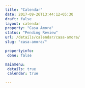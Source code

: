 ```yaml
---
title: "Calendar"
date: 2017-09-26T13:44:12+05:30
draft: false
layout: calendar
property: "Casa Amora"
status: "Pending Review"
url: /details/calendar/casa-amora/
slug: "casa-amora/"

propertyinfo:
 done: false

mainmenu:
 details: true
 calendar: true

---
```


